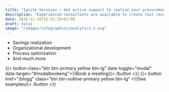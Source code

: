 ```yaml
---
title: "Ignite Services – Get active support to realize your procurement potential"
description: "Experienced consultants are available to create fast results through customized solutions "
date: 2018-12-16T15:31:35+01:00
draft: false
image: "/images/infographics/analytics-2.svg"
---
```


<ul class="fa-ul">
<li><span class="fa-li"><i class="fas fa-hand-holding-usd" style="color: #ebaf41;"></i></span>Savings realization</li>
<li><span class="fa-li"><i class="fas fa-sitemap" style=" color: #ebaf41;"></i></span>Organizational development</li>
<li><span class="fa-li"><i class="fas fa-chart-line" style="color: #ebaf41;"></i></span>Process optimization​</li>
<li><span class="fa-li"><i class="fas fa-list-alt" style="color: #ebaf41;"></i></span>And much more</li>
</ul>

{{< button class="btn btn-primary yellow btn-lg" data-toggle="modal" data-target="#modalbookeng">}}Book a meeting{{< /button >}}
{{< button href="/blogg" class="btn btn-outline-primary yellow btn-lg" >}}See examples{{< /button >}}
